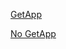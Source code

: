 



<a href="open.spotify.com/episode/2WQ1nmUFWIQkhTkCzXaOfY?si=BbCuHWikRKieXpPOXInagg&go=1&sp_cid=c4094cce91ec09f2028b600b587cbc69&utm_source=spotify_web_player&utm_medium=mobile&fallback=getapp" target="_blank">GetApp</a>



<a href="open.spotify.com/episode/2WQ1nmUFWIQkhTkCzXaOfY?si=BbCuHWikRKieXpPOXInagg&go=1&sp_cid=c4094cce91ec09f2028b600b587cbc69&utm_source=spotify_web_player&utm_medium=mobile" target="_blank">No GetApp</a>
